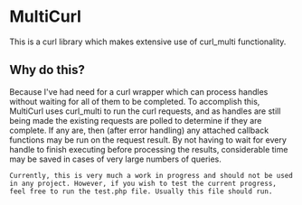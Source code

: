 # MultiCurl
This is a curl library which makes extensive use of
curl_multi functionality.

## Why do this?
Because I've had need for a curl wrapper which can process
handles without waiting for all of them to be completed. To accomplish this,
MultiCurl uses curl_multi to run the curl requests, and as handles are still
being made the existing requests are polled to determine if they are complete.
If any are, then (after error handling) any attached callback functions may be
run on the request result. By not having to wait for every handle to finish
executing before processing the results, considerable time may be saved in
cases of very large numbers of queries.

`Currently, this is very much a work in progress and should
not be used in any project. However, if you wish to test the
current progress, feel free to run the test.php file. Usually this
file should run.`
